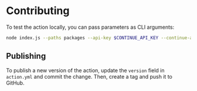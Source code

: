 # Contributing

To test the action locally, you can pass parameters as CLI arguments:

```bash
node index.js --paths packages --api-key $CONTINUE_API_KEY --continue-api-domain api-test.continue.dev --owner-slug $ORG_SLUG
```

## Publishing

To publish a new version of the action, update the `version` field in `action.yml` and commit the change. Then, create a tag and push it to GitHub.
